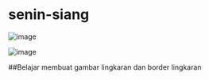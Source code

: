 # senin-siang

![image](https://user-images.githubusercontent.com/78794419/196285523-3116704c-7cdb-443f-9841-492ed9481a25.png)

![image](https://user-images.githubusercontent.com/78794419/196285639-b1abdb2b-4578-4272-8b6c-c4b1bb0ba9e3.png)

##Belajar membuat gambar lingkaran dan border lingkaran 

